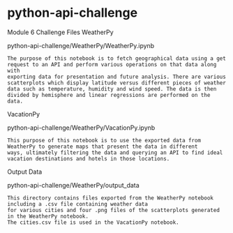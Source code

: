 # python-api-challenge

Module 6 Challenge Files
WeatherPy

python-api-challenge/WeatherPy/WeatherPy.ipynb

    The purpose of this notebook is to fetch geographical data using a get request to an API and perform various operations on that data along with 
    exporting data for presentation and future analysis. There are various scatterplots which display latitude versus different pieces of weather
    data such as temperature, humidity and wind speed. The data is then divided by hemisphere and linear regressions are performed on the data.

VacationPy

python-api-challenge/WeatherPy/VacationPy.ipynb

    This purpose of this notebook is to use the exported data from WeatherPy to generate maps that present the data in different 
    ways, ultimately filtering the data and querying an API to find ideal vacation destinations and hotels in those locations.

Output Data

python-api-challenge/WeatherPy/output_data

    This directory contains files exported from the WeatherPy notebook including a .csv file containing weather data 
    for various cities and four .png files of the scatterplots generated in the WeatherPy notebook.
    The cities.csv file is used in the VacationPy notebook.
